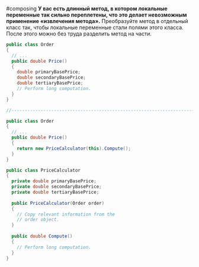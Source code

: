 #composing
**У вас есть длинный метод, в котором локальные переменные так сильно переплетены, что это делает невозможным применение «извлечения метода».**
Преобразуйте метод в отдельный класс так, чтобы локальные переменные стали полями этого класса. После этого можно без труда разделить метод на части.

```cs
public class Order 
{
  // ...
  public double Price() 
  {
    double primaryBasePrice;
    double secondaryBasePrice;
    double tertiaryBasePrice;
    // Perform long computation.
  }
}

//------------------------------------------------------------------------

public class Order 
{
  // ...
  public double Price() 
  {
    return new PriceCalculator(this).Compute();
  }
}

public class PriceCalculator 
{
  private double primaryBasePrice;
  private double secondaryBasePrice;
  private double tertiaryBasePrice;
  
  public PriceCalculator(Order order) 
  {
    // Copy relevant information from the
    // order object.
  }
  
  public double Compute() 
  {
    // Perform long computation.
  }
}
```
